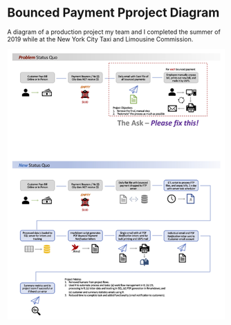 # Bounced Payment Pproject Diagram
A diagram of a production project my team and I completed the summer of 2019 while at the New York City Taxi and Limousine Commission.

![Bounced Payment Project Diagram](https://github.com/reynard-fox/bounced_payment_project/blob/fb5da514a6b3e238104da7dc76bd45cb7e0d3971/bounuced_payment_project_diagram_v1.jpg)
